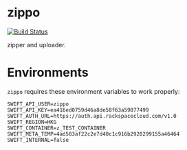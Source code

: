 # zippo

[![Build Status](https://travis-ci.org/picocandy/zippo.svg?branch=master)](https://travis-ci.org/picocandy/zippo)

zipper and uploader.

# Environments

`zippo` requires these environment variables to work properly:

```
SWIFT_API_USER=zippo
SWIFT_API_KEY=ea416ed0759d46a8de58f63a59077499
SWIFT_AUTH_URL=https://auth.api.rackspacecloud.com/v1.0
SWIFT_REGION=HKG
SWIFT_CONTAINER=z_TEST_CONTAINER
SWIFT_META_TEMP=4ad583af22c2e7d40c1c916b2920299155a46464
SWIFT_INTERNAL=false
```
